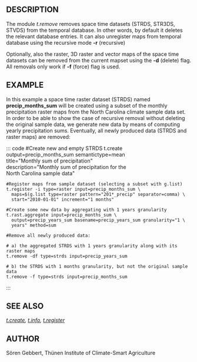 ## DESCRIPTION

The module *t.remove* removes space time datasets (STRDS, STR3DS, STVDS)
from the temporal database. In other words, by default it deletes the
relevant database entries. It can also unregister maps from temporal
database using the recursive mode **-r** (recursive)

Optionally, also the raster, 3D raster and vector maps of the space time
datasets can be removed from the current mapset using the **-d**
(delete) flag. All removals only work if **-f** (force) flag is used.

## EXAMPLE

In this example a space time raster dataset (STRDS) named
**precip_months_sum** will be created using a subset of the monthly
precipitation raster maps from the North Carolina climate sample data
set.\
In order to be able to show the case of recursive removal without
deleting the original sample data, we generate new data by means of
computing yearly precipitation sums. Eventually, all newly produced data
(STRDS and raster maps) are removed:

::: code
    #Create new and empty STRDS
    t.create output=precip_months_sum semantictype=mean \
      title="Monthly sum of precipitation" \
      description="Monthly sum of precipitation for the \
      North Carolina sample data"

    #Register maps from sample dataset (selecting a subset with g.list)
    t.register -i type=raster input=precip_months_sum \
      maps=$(g.list type=raster pattern="201*_precip" separator=comma) \
      start="2010-01-01" increment="1 months"

    #Create some new data by aggregating with 1 years granularity
    t.rast.aggregate input=precip_months_sum \
      output=precip_years_sum basename=precip_years_sum granularity="1 \
      years" method=sum

    #Remove all newly produced data:

    # a) the aggregated STRDS with 1 years granularity along with its raster maps
    t.remove -df type=strds input=precip_years_sum

    # b) the STRDS with 1 months granularity, but not the original sample data
    t.remove -f type=strds input=precip_months_sum
:::

## SEE ALSO

*[t.create](t.create.html), [t.info](t.info.html),
[t.register](t.register.html)*

## AUTHOR

Sören Gebbert, Thünen Institute of Climate-Smart Agriculture
